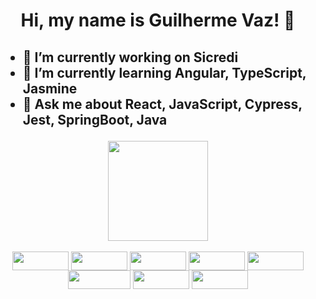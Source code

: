<h1>
  <p align='center'> 
   Hi, my name is Guilherme Vaz! 👋 
  </p>
</h1>

<h2>
  <ul>
    <li>🔭 I’m currently working on Sicredi</li>
    <li>🌱 I’m currently learning Angular, TypeScript, Jasmine</li>
    <li>💬 Ask me about React, JavaScript, Cypress, Jest, SpringBoot, Java</li>
  </ul>
</h2>

<div align="center">
  <img height="160em" src="https://github-readme-stats.vercel.app/api/top-langs/?username=guilhermevaz&layout=compact&langs_count=7&theme=dark"/>
</div>

<div align="center" style="display: inline_block"><br>
  <img align="center" height="30" width="90" src="https://img.shields.io/badge/ANGULAR-DD0031?style=for-the-badge&logo=angular&logoColor=white">
  <img align="center" height="30" width="90" src="https://img.shields.io/badge/REACT-2B303B?style=for-the-badge&logo=react&logoColor=149ECA">
  <img align="center" height="30" width="90" src="https://img.shields.io/badge/SPRINGBOOT-6DB33F?style=for-the-badge&logo=springboot&logoColor=white">
  <img align="center" height="30" width="90" src="https://img.shields.io/badge/JAVA-C74634?style=for-the-badge">
  <img align="center" height="30" width="90" src="https://img.shields.io/badge/TYPESCRIPT-3178C6?style=for-the-badge&logo=typescript&logoColor=white">
  <img align="center" height="30" width="100" src="https://img.shields.io/badge/JavaScript-F7DF1E?style=for-the-badge&logo=javascript&logoColor=black">
  <img align="center" height="30" width="90" src="https://img.shields.io/badge/HTML5-E34F26?style=for-the-badge&logo=html5&logoColor=white">
  <img align="center" height="30" width="90" src="https://img.shields.io/badge/CSS3-1572B6?style=for-the-badge&logo=css3&logoColor=white"> 
</div>
